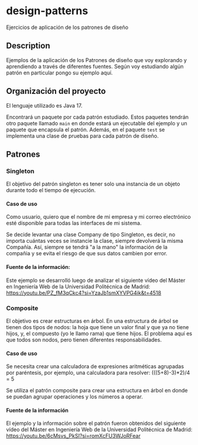 # design-patterns
Ejercicios de aplicación de los patrones de diseño

## Description
Ejemplos de la aplicación de los Patrones de diseño que voy explorando y aprendiendo a través de diferentes fuentes. Según voy estudiando algún patrón en particular pongo su ejemplo aquí.

## Organización del proyecto
El lenguaje utilizado es Java 17.

Encontrará un paquete por cada patrón estudiado. Estos paquetes tendrán otro paquete llamado ```main``` en donde estará un
ejecutable del ejemplo y un paquete que encapsula el patrón.
Además, en el paquete ```test``` se implementa una clase de pruebas para cada patrón de diseño.

## Patrones 

### Singleton
El objetivo del patrón singleton es tener solo una instancia de un objeto durante todo el tiempo de ejecución.

#### Caso de uso
Como usuario, quiero que el nombre de mi empresa y mi correo electrónico esté disponible para todas las 
interfaces de mi sistema.

Se decide levantar una clase Company de tipo Singleton, es decir, no importa cuántas veces se 
instancie la clase, siempre devolverá la misma Compañía. Así, siempre se tendrá "a la mano" la información de la compañia 
y se evita el riesgo de que sus datos cambien por error.

#### Fuente de la información:
Este ejemplo se desarrolló luego de analizar el siguiente vídeo del Máster en Ingeniería Web de la Universidad Politécnica de 
Madrid:
https://youtu.be/PZ_fM3qCkc4?si=YzaJb1smXYVPG4ik&t=4518

### Composite
El objetivo es crear estructuras en árbol. En una estructura de árbol se tienen dos tipos de nodos: la hoja que tiene un 
valor final y que ya no tiene hijos, y, el compuesto (yo le llamo rama) que tiene hijos. El problema aquí es que todos 
son nodos, pero tienen diferentes responsabilidades.

#### Caso de uso
Se necesita crear una calculadora de expresiones aritméticas agrupadas por paréntesis, por ejemplo, una calculadora para 
resolver: (((5+8)-3)*2)/4 = 5

Se utiliza el patrón composite para crear una estructura en árbol en donde se puedan agrupar operaciones y los números a
operar.

#### Fuente de la información
El ejemplo y la información sobre el patrón fueron obtenidos del siguiente vídeo del Máster en Ingeniería Web de la Universidad Politécnica de
Madrid:
https://youtu.be/6cMsvs_PkSI?si=romXcFU3WJoRFear 